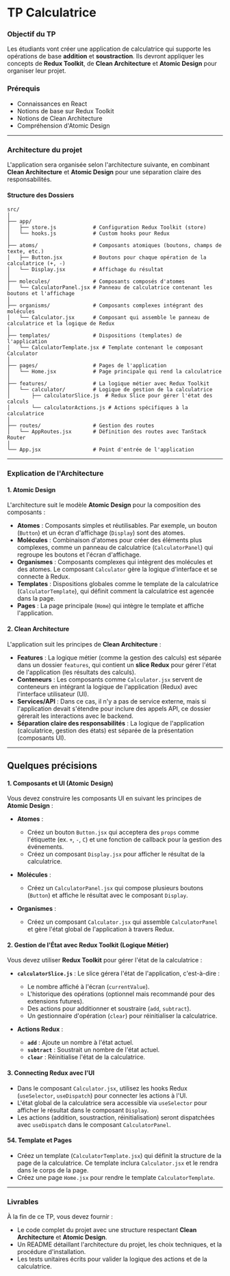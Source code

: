 # TP Calculatrice

### Objectif du TP

Les étudiants vont créer une application de calculatrice qui supporte les opérations de base **addition** et **soustraction**. Ils devront appliquer les concepts de **Redux Toolkit**, de **Clean Architecture** et **Atomic Design** pour organiser leur projet.

### Prérequis

- Connaissances en React
- Notions de base sur Redux Toolkit
- Notions de Clean Architecture
- Compréhension d'Atomic Design

---

### Architecture du projet

L'application sera organisée selon l'architecture suivante, en combinant **Clean Architecture** et **Atomic Design** pour une séparation claire des responsabilités.

#### Structure des Dossiers

```plaintext
src/
│
├── app/
│   ├── store.js            # Configuration Redux Toolkit (store)
│   └── hooks.js            # Custom hooks pour Redux
│
├── atoms/                  # Composants atomiques (boutons, champs de texte, etc.)
│   ├── Button.jsx          # Boutons pour chaque opération de la calculatrice (+, -)
│   └── Display.jsx         # Affichage du résultat
│
├── molecules/              # Composants composés d'atomes
│   └── CalculatorPanel.jsx # Panneau de calculatrice contenant les boutons et l'affichage
│
├── organisms/              # Composants complexes intégrant des molécules
│   └── Calculator.jsx      # Composant qui assemble le panneau de calculatrice et la logique de Redux
│
├── templates/              # Dispositions (templates) de l'application
│   └── CalculatorTemplate.jsx # Template contenant le composant Calculator
│
├── pages/                  # Pages de l'application
│   └── Home.jsx            # Page principale qui rend la calculatrice
│
├── features/               # La logique métier avec Redux Toolkit
│   └── calculator/         # Logique de gestion de la calculatrice
│       ├── calculatorSlice.js  # Redux Slice pour gérer l'état des calculs
│       └── calculatorActions.js # Actions spécifiques à la calculatrice
│
├── routes/                 # Gestion des routes
│   └── AppRoutes.jsx       # Définition des routes avec TanStack Router
│
└── App.jsx                 # Point d'entrée de l'application
```

---

### Explication de l'Architecture

#### **1. Atomic Design**
L'architecture suit le modèle **Atomic Design** pour la composition des composants :
- **Atomes** : Composants simples et réutilisables. Par exemple, un bouton (`Button`) et un écran d'affichage (`Display`) sont des atomes.
- **Molécules** : Combinaison d'atomes pour créer des éléments plus complexes, comme un panneau de calculatrice (`CalculatorPanel`) qui regroupe les boutons et l'écran d'affichage.
- **Organismes** : Composants complexes qui intègrent des molécules et des atomes. Le composant `Calculator` gère la logique d'interface et se connecte à Redux.
- **Templates** : Dispositions globales comme le template de la calculatrice (`CalculatorTemplate`), qui définit comment la calculatrice est agencée dans la page.
- **Pages** : La page principale (`Home`) qui intègre le template et affiche l'application.

#### **2. Clean Architecture**
L'application suit les principes de **Clean Architecture** :
- **Features** : La logique métier (comme la gestion des calculs) est séparée dans un dossier `features`, qui contient un **slice Redux** pour gérer l'état de l'application (les résultats des calculs).
- **Conteneurs** : Les composants comme `Calculator.jsx` servent de conteneurs en intégrant la logique de l'application (Redux) avec l'interface utilisateur (UI).
- **Services/API** : Dans ce cas, il n'y a pas de service externe, mais si l'application devait s'étendre pour inclure des appels API, ce dossier gérerait les interactions avec le backend.
- **Séparation claire des responsabilités** : La logique de l'application (calculatrice, gestion des états) est séparée de la présentation (composants UI).

---

## Quelques précisions

#### 1. **Composants et UI (Atomic Design)**
Vous devez construire les composants UI en suivant les principes de **Atomic Design** :

- **Atomes** : 
    - Créez un bouton `Button.jsx` qui acceptera des `props` comme l'étiquette (ex. `+`, `-`, `C`) et une fonction de callback pour la gestion des événements.
    - Créez un composant `Display.jsx` pour afficher le résultat de la calculatrice.

- **Molécules** :
    - Créez un `CalculatorPanel.jsx` qui compose plusieurs boutons (`Button`) et affiche le résultat avec le composant `Display`.

- **Organismes** :
    - Créez un composant `Calculator.jsx` qui assemble `CalculatorPanel` et gère l'état global de l'application à travers Redux.

#### 2. **Gestion de l'État avec Redux Toolkit (Logique Métier)**
Vous devez utiliser **Redux Toolkit** pour gérer l'état de la calculatrice :

- **`calculatorSlice.js`** : Le slice gérera l'état de l'application, c'est-à-dire :
    - Le nombre affiché à l'écran (`currentValue`).
    - L'historique des opérations (optionnel mais recommandé pour des extensions futures).
    - Des actions pour additionner et soustraire (`add`, `subtract`).
    - Un gestionnaire d'opération (`clear`) pour réinitialiser la calculatrice.

- **Actions Redux** : 
    - **`add`** : Ajoute un nombre à l'état actuel.
    - **`subtract`** : Soustrait un nombre de l'état actuel.
    - **`clear`** : Réinitialise l'état de la calculatrice.

#### 3. **Connecting Redux avec l'UI**
- Dans le composant `Calculator.jsx`, utilisez les hooks Redux (`useSelector`, `useDispatch`) pour connecter les actions à l'UI.
- L'état global de la calculatrice sera accessible via `useSelector` pour afficher le résultat dans le composant `Display`.
- Les actions (addition, soustraction, réinitialisation) seront dispatchées avec `useDispatch` dans le composant `CalculatorPanel`.

#### 54. **Template et Pages**
- Créez un template (`CalculatorTemplate.jsx`) qui définit la structure de la page de la calculatrice. Ce template inclura `Calculator.jsx` et le rendra dans le corps de la page.
- Créez une page `Home.jsx` pour rendre le template `CalculatorTemplate`.

---

### Livrables

À la fin de ce TP, vous devez fournir :
- Le code complet du projet avec une structure respectant **Clean Architecture** et **Atomic Design**.
- Un README détaillant l'architecture du projet, les choix techniques, et la procédure d'installation.
- Les tests unitaires écrits pour valider la logique des actions et de la calculatrice.
